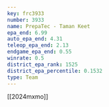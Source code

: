 ```yaml
---
key: frc3933
number: 3933
name: PrepaTec - Taman Keet
epa_end: 6.99
auto_epa_end: 4.31
teleop_epa_end: 2.13
endgame_epa_end: 0.55
winrate: 0.5
district_epa_rank: 1525
district_epa_percentile: 0.1532
type: Team
---
```

[[2024mxmo]]
